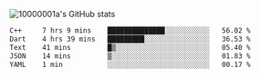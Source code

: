 ![10000001a's GitHub stats](https://github-readme-stats.vercel.app/api?username=10000001a&show_icons=true&theme=onedark&count_private=true)

<!-- [![Top Langs](https://github-readme-stats.vercel.app/api/top-langs/?username=10000001a&layout=compact&theme=onedark&langs_count=5)](https://github.com/anuraghazra/github-readme-stats) -->
<!--
**10000001a/10000001a** is a ✨ _special_ ✨ repository because its `README.md` (this file) appears on your GitHub profile.

Here are some ideas to get you started:

- 🔭 I’m currently working on ...
- 🌱 I’m currently learning ...
- 👯 I’m looking to collaborate on ...
- 🤔 I’m looking for help with ...
- 💬 Ask me about ...
- 📫 How to reach me: ...
- 😄 Pronouns: ...
- ⚡ Fun fact: ...
-->

<!--START_SECTION:waka-->

```txt
C++     7 hrs 9 mins    ██████████████░░░░░░░░░░░   56.02 %
Dart    4 hrs 39 mins   █████████░░░░░░░░░░░░░░░░   36.53 %
Text    41 mins         █▒░░░░░░░░░░░░░░░░░░░░░░░   05.40 %
JSON    14 mins         ▒░░░░░░░░░░░░░░░░░░░░░░░░   01.83 %
YAML    1 min           ░░░░░░░░░░░░░░░░░░░░░░░░░   00.17 %
```

<!--END_SECTION:waka-->
